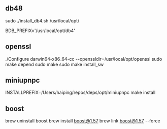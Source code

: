 
## db48

sudo ./install_db4.sh /usr/local/opt/

BDB_PREFIX='/usr/local/opt/db4'


## openssl

./Configure darwin64-x86_64-cc --openssldir=/usr/local/opt/openssl
sudo make depend
sudo make
sudo make install_sw


## miniupnpc

INSTALLPREFIX=/Users/haiping/repos/deps/opt/miniupnpc make install


## boost

brew uninstall boost
brew install boost@1.57
brew link boost@1.57 --force
